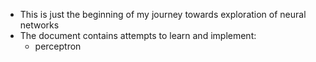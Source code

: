 * This is just the beginning of my journey towards exploration of neural networks
* The document contains attempts to learn and implement:
  * perceptron
